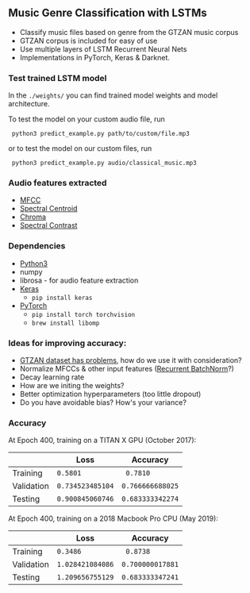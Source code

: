 ## Music Genre Classification with LSTMs

 * Classify music files based on genre from the GTZAN music corpus
 * GTZAN corpus is included for easy of use
 * Use multiple layers of LSTM Recurrent Neural Nets
 * Implementations in PyTorch, Keras & Darknet.

### Test trained LSTM model
 In the `./weights/` you can find trained model weights and model architecture.

 To test the model on your custom audio file, run

     python3 predict_example.py path/to/custom/file.mp3
 or to test the model on our custom files, run

     python3 predict_example.py audio/classical_music.mp3

### Audio features extracted
 * [MFCC](https://en.wikipedia.org/wiki/Mel-frequency_cepstrum)
 * [Spectral Centroid](https://en.wikipedia.org/wiki/Spectral_centroid)
 * [Chroma](http://labrosa.ee.columbia.edu/matlab/chroma-ansyn/)
 * [Spectral Contrast](http://ieeexplore.ieee.org/document/1035731/)

### Dependencies
 * [Python3](https://www.anaconda.com/distribution/#download-section)
 * numpy
 * librosa - for audio feature extraction
 * [Keras](https://keras.io)
    * `pip install keras`
 * [PyTorch](http://pytorch.org)
    * `pip install torch torchvision`
    * `brew install libomp` 

### Ideas for improving accuracy:
 * [GTZAN dataset has problems](https://arxiv.org/abs/1306.1461), how do we use it with consideration?
 * Normalize MFCCs & other input features ([Recurrent BatchNorm](https://arxiv.org/pdf/1603.09025v4.pdf)?)
 * Decay learning rate
 * How are we initing the weights?
 * Better optimization hyperparameters (too little dropout)
 * Do you have avoidable bias? How's your variance?

### Accuracy

 At Epoch 400, training on a TITAN X GPU (October 2017):

|  | **Loss**  | **Accuracy** | 
| ----- | ---- | ----- |
| Training   | `0.5801`          | ` 0.7810`        |
| Validation | `0.734523485104`  | `0.766666688025` |
| Testing    | `0.900845060746`  | `0.683333342274` |


 At Epoch 400, training on a 2018 Macbook Pro CPU (May 2019):

|  | **Loss**  | **Accuracy** | 
| ----- | ---- | ----- |
| Training   | `0.3486`          | ` 0.8738`        |
| Validation | `1.028421084086`  | `0.700000017881` |
| Testing    | `1.209656755129`  | `0.683333347241` |
